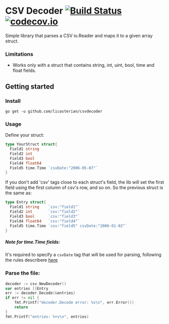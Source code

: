 # CSV Decoder [![Build Status](https://travis-ci.org/empatica/csvparser.svg?branch=master)](https://travis-ci.org/empatica/csvparser) [![codecov.io](http://codecov.io/github/empatica/csvparser/coverage.svg?branch=master)](http://codecov.io/github/empatica/csvparser?branch=master)

Simple library that parses a CSV io.Reader and maps it to a given array struct.

### Limitations

- Works only with a struct that contains string, int, uint, bool, time and float fields.

## Getting started

### Install

    go get -u github.com/licasterian/csvdecoder

### Usage

Define your struct:

```go
type YourStruct struct{
  Field1 string
  Field2 int
  Field3 bool
  Field4 float64
  Field5 time.Time `csvDate:"2006-05-07"`
}
```

If you don't add 'csv' tags close to each struct's field, the lib will set the first field using the first column of csv's row, and so on. So the previous struct is the same as:

```go
type Entry struct{
  Field1 string    `csv:"field1"`
  Field2 int       `csv:"field2"`
  Field3 bool      `csv:"field3"`
  Field4 float64   `csv:"field4"`
  Field5 time.Time `csv:"field5" csvDate:"2006-01-02"`
}
```

##### Note for time.Time fields:

It's required to specify a `csvDate` tag that will be used for parsing, following the rules describere [here](http://golang.org/pkg/time/#Parse)

### Parse the file:

```go
decoder := csv.NewDecoder()
var entries []Entry
err := decoder.Decode(&entries)
if err != nil {
    fmt.Printf("decoder.Decode error: %s\n", err.Error())
    return
}
fmt.Printf("entries: %+v\n", entries)
```
